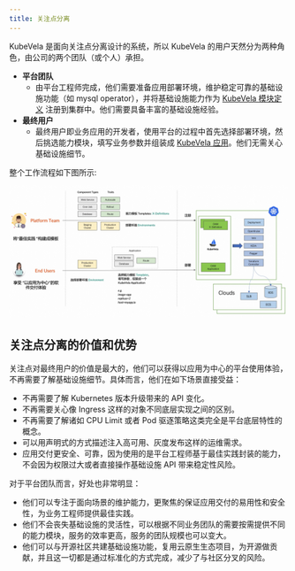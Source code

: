 ```yaml
---
title: 关注点分离
---
```


KubeVela 是面向关注点分离设计的系统，所以 KubeVela 的用户天然分为两种角色，由公司的两个团队（或个人）承担。

- **平台团队**
  - 由平台工程师完成，他们需要准备应用部署环境，维护稳定可靠的基础设施功能（如 mysql operator），并将基础设施能力作为 [KubeVela 模块定义](./definition) 注册到集群中。他们需要具备丰富的基础设施经验。
- **最终用户**
  - 最终用户即业务应用的开发者，使用平台的过程中首先选择部署环境，然后挑选能力模块，填写业务参数并组装成 [KubeVela 应用](./core-concept)。他们无需关心基础设施细节。

整个工作流程如下图所示:

![alt](../resources/how-it-works.jpg)

## 关注点分离的价值和优势

关注点对最终用户的价值是最大的，他们可以获得以应用为中心的平台使用体验，不再需要了解基础设施细节。具体而言，他们在如下场景直接受益：

- 不再需要了解 Kubernetes 版本升级带来的 API 变化。
- 不再需要关心像 Ingress 这样的对象不同底层实现之间的区别。
- 不再需要了解诸如 CPU Limit 或者 Pod 驱逐策略这类完全是平台底层特性的概念。
- 可以用声明式的方式描述注入高可用、灰度发布这样的运维需求。
- 应用交付更安全、可靠，因为使用的是平台工程师基于最佳实践封装的能力，不会因为权限过大或者直接操作基础设施 API 带来稳定性风险。

对于平台团队而言，好处也非常明显：

- 他们可以专注于面向场景的维护能力，更聚焦的保证应用交付的易用性和安全性，为业务工程师提供最佳实践。
- 他们不会丧失基础设施的灵活性，可以根据不同业务团队的需要按需提供不同的能力模块，服务的效率更高，服务的团队规模也可以变大。
- 他们可以与开源社区共建基础设施功能，复用云原生生态项目，为开源做贡献，并且这一切都是通过标准化的方式完成，减少了与社区分叉的风险。
